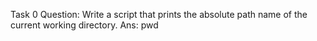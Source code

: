 Task 0
Question: Write a script that prints the absolute path name of the current working directory.
Ans: pwd